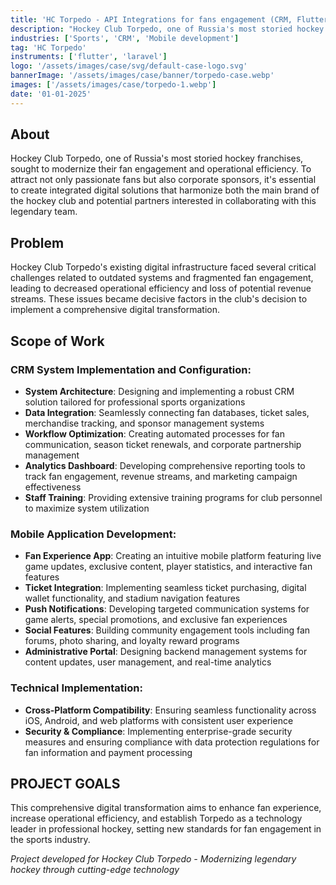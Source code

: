 ```yaml
---
title: 'HC Torpedo - API Integrations for fans engagement (CRM, Flutter)'
description: "Hockey Club Torpedo, one of Russia's most storied hockey franchises, sought to modernize their fan engagement and operational efficiency."
industries: ['Sports', 'CRM', 'Mobile development']
tag: 'HC Torpedo'
instruments: ['flutter', 'laravel']
logo: '/assets/images/case/svg/default-case-logo.svg'
bannerImage: '/assets/images/case/banner/torpedo-case.webp'
images: ['/assets/images/case/torpedo-1.webp']
date: '01-01-2025'
---
```

## About

Hockey Club Torpedo, one of Russia's most storied hockey franchises, sought to modernize their fan engagement and operational efficiency. To attract not only passionate fans but also corporate sponsors, it's essential to create integrated digital solutions that harmonize both the main brand of the hockey club and potential partners interested in collaborating with this legendary team.

## Problem

Hockey Club Torpedo's existing digital infrastructure faced several critical challenges related to outdated systems and fragmented fan engagement, leading to decreased operational efficiency and loss of potential revenue streams. These issues became decisive factors in the club's decision to implement a comprehensive digital transformation.

## Scope of Work

### **CRM System Implementation and Configuration:**
- **System Architecture**: Designing and implementing a robust CRM solution tailored for professional sports organizations
- **Data Integration**: Seamlessly connecting fan databases, ticket sales, merchandise tracking, and sponsor management systems
- **Workflow Optimization**: Creating automated processes for fan communication, season ticket renewals, and corporate partnership management
- **Analytics Dashboard**: Developing comprehensive reporting tools to track fan engagement, revenue streams, and marketing campaign effectiveness
- **Staff Training**: Providing extensive training programs for club personnel to maximize system utilization

### **Mobile Application Development:**
- **Fan Experience App**: Creating an intuitive mobile platform featuring live game updates, exclusive content, player statistics, and interactive fan features
- **Ticket Integration**: Implementing seamless ticket purchasing, digital wallet functionality, and stadium navigation features
- **Push Notifications**: Developing targeted communication systems for game alerts, special promotions, and exclusive fan experiences
- **Social Features**: Building community engagement tools including fan forums, photo sharing, and loyalty reward programs
- **Administrative Portal**: Designing backend management systems for content updates, user management, and real-time analytics

### **Technical Implementation:**
- **Cross-Platform Compatibility**: Ensuring seamless functionality across iOS, Android, and web platforms with consistent user experience
- **Security & Compliance**: Implementing enterprise-grade security measures and ensuring compliance with data protection regulations for fan information and payment processing

## **PROJECT GOALS**

This comprehensive digital transformation aims to enhance fan experience, increase operational efficiency, and establish Torpedo as a technology leader in professional hockey, setting new standards for fan engagement in the sports industry.
<br>

*Project developed for Hockey Club Torpedo - Modernizing legendary hockey through cutting-edge technology* 
